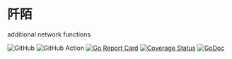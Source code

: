 # 阡陌
additional network functions


![GitHub](https://img.shields.io/github/license/smallnest/qianmo) ![GitHub Action](https://github.com/smallnest/qianmo/actions/workflows/action.yaml/badge.svg) [![Go Report Card](https://goreportcard.com/badge/github.com/smallnest/qianmo)](https://goreportcard.com/report/github.com/smallnest/qianmo)  [![Coverage Status](https://coveralls.io/repos/github/smallnest/qianmo/badge.svg?branch=master)](https://coveralls.io/github/smallnest/qianmo?branch=master) [![GoDoc](https://godoc.org/github.com/smallnest/qianmo?status.png)](http://godoc.org/github.com/smallnest/qianmo)  
